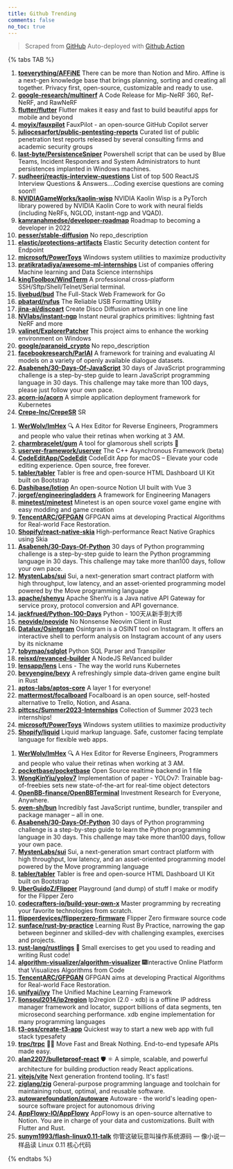 ```yaml
---
title: Github Trending
comments: false
no_toc: true
---
```


> Scraped from [GitHub](https://github.com/trending)
Auto-deployed with [Github Action](https://docs.github.com/en/actions)

{% tabs TAB %}
<!-- tab Daily -->
1. [**toeverything/AFFiNE**](https://github.com/toeverything/AFFiNE)
There can be more than Notion and Miro. Affine is a next-gen knowledge base that brings planning, sorting and creating all together. Privacy first, open-source, customizable and ready to use.
2. [**google-research/multinerf**](https://github.com/google-research/multinerf)
A Code Release for Mip-NeRF 360, Ref-NeRF, and RawNeRF
3. [**flutter/flutter**](https://github.com/flutter/flutter)
Flutter makes it easy and fast to build beautiful apps for mobile and beyond
4. [**moyix/fauxpilot**](https://github.com/moyix/fauxpilot)
FauxPilot - an open-source GitHub Copilot server
5. [**juliocesarfort/public-pentesting-reports**](https://github.com/juliocesarfort/public-pentesting-reports)
Curated list of public penetration test reports released by several consulting firms and academic security groups
6. [**last-byte/PersistenceSniper**](https://github.com/last-byte/PersistenceSniper)
Powershell script that can be used by Blue Teams, Incident Responders and System Administrators to hunt persistences implanted in Windows machines.
7. [**sudheerj/reactjs-interview-questions**](https://github.com/sudheerj/reactjs-interview-questions)
List of top 500 ReactJS Interview Questions & Answers....Coding exercise questions are coming soon!!
8. [**NVIDIAGameWorks/kaolin-wisp**](https://github.com/NVIDIAGameWorks/kaolin-wisp)
NVIDIA Kaolin Wisp is a PyTorch library powered by NVIDIA Kaolin Core to work with neural fields (including NeRFs, NGLOD, instant-ngp and VQAD).
9. [**kamranahmedse/developer-roadmap**](https://github.com/kamranahmedse/developer-roadmap)
Roadmap to becoming a developer in 2022
10. [**pesser/stable-diffusion**](https://github.com/pesser/stable-diffusion)
No repo_description
11. [**elastic/protections-artifacts**](https://github.com/elastic/protections-artifacts)
Elastic Security detection content for Endpoint
12. [**microsoft/PowerToys**](https://github.com/microsoft/PowerToys)
Windows system utilities to maximize productivity
13. [**pratikratadiya/awesome-ml-internships**](https://github.com/pratikratadiya/awesome-ml-internships)
List of companies offering Machine learning and Data Science internships
14. [**kingToolbox/WindTerm**](https://github.com/kingToolbox/WindTerm)
A professional cross-platform SSH/Sftp/Shell/Telnet/Serial terminal.
15. [**livebud/bud**](https://github.com/livebud/bud)
The Full-Stack Web Framework for Go
16. [**pbatard/rufus**](https://github.com/pbatard/rufus)
The Reliable USB Formatting Utility
17. [**jina-ai/discoart**](https://github.com/jina-ai/discoart)
Create Disco Diffusion artworks in one line
18. [**NVlabs/instant-ngp**](https://github.com/NVlabs/instant-ngp)
Instant neural graphics primitives: lightning fast NeRF and more
19. [**valinet/ExplorerPatcher**](https://github.com/valinet/ExplorerPatcher)
This project aims to enhance the working environment on Windows
20. [**google/paranoid_crypto**](https://github.com/google/paranoid_crypto)
No repo_description
21. [**facebookresearch/ParlAI**](https://github.com/facebookresearch/ParlAI)
A framework for training and evaluating AI models on a variety of openly available dialogue datasets.
22. [**Asabeneh/30-Days-Of-JavaScript**](https://github.com/Asabeneh/30-Days-Of-JavaScript)
30 days of JavaScript programming challenge is a step-by-step guide to learn JavaScript programming language in 30 days. This challenge may take more than 100 days, please just follow your own pace.
23. [**acorn-io/acorn**](https://github.com/acorn-io/acorn)
A simple application deployment framework for Kubernetes
24. [**Crepe-Inc/CrepeSR**](https://github.com/Crepe-Inc/CrepeSR)
SR
<!-- endtab -->
<!-- tab Weekly -->
1. [**WerWolv/ImHex**](https://github.com/WerWolv/ImHex)
🔍 A Hex Editor for Reverse Engineers, Programmers and people who value their retinas when working at 3 AM.
2. [**charmbracelet/gum**](https://github.com/charmbracelet/gum)
A tool for glamorous shell scripts 🎀
3. [**userver-framework/userver**](https://github.com/userver-framework/userver)
The C++ Asynchronous Framework (beta)
4. [**CodeEditApp/CodeEdit**](https://github.com/CodeEditApp/CodeEdit)
CodeEdit App for macOS – Elevate your code editing experience. Open source, free forever.
5. [**tabler/tabler**](https://github.com/tabler/tabler)
Tabler is free and open-source HTML Dashboard UI Kit built on Bootstrap
6. [**Dashibase/lotion**](https://github.com/Dashibase/lotion)
An open-source Notion UI built with Vue 3
7. [**jorgef/engineeringladders**](https://github.com/jorgef/engineeringladders)
A framework for Engineering Managers
8. [**minetest/minetest**](https://github.com/minetest/minetest)
Minetest is an open source voxel game engine with easy modding and game creation
9. [**TencentARC/GFPGAN**](https://github.com/TencentARC/GFPGAN)
GFPGAN aims at developing Practical Algorithms for Real-world Face Restoration.
10. [**Shopify/react-native-skia**](https://github.com/Shopify/react-native-skia)
High-performance React Native Graphics using Skia
11. [**Asabeneh/30-Days-Of-Python**](https://github.com/Asabeneh/30-Days-Of-Python)
30 days of Python programming challenge is a step-by-step guide to learn the Python programming language in 30 days. This challenge may take more than100 days, follow your own pace.
12. [**MystenLabs/sui**](https://github.com/MystenLabs/sui)
Sui, a next-generation smart contract platform with high throughput, low latency, and an asset-oriented programming model powered by the Move programming language
13. [**apache/shenyu**](https://github.com/apache/shenyu)
Apache ShenYu is a Java native API Gateway for service proxy, protocol conversion and API governance.
14. [**jackfrued/Python-100-Days**](https://github.com/jackfrued/Python-100-Days)
Python - 100天从新手到大师
15. [**neovide/neovide**](https://github.com/neovide/neovide)
No Nonsense Neovim Client in Rust
16. [**Datalux/Osintgram**](https://github.com/Datalux/Osintgram)
Osintgram is a OSINT tool on Instagram. It offers an interactive shell to perform analysis on Instagram account of any users by its nickname
17. [**tobymao/sqlglot**](https://github.com/tobymao/sqlglot)
Python SQL Parser and Transpiler
18. [**reisxd/revanced-builder**](https://github.com/reisxd/revanced-builder)
A NodeJS ReVanced builder
19. [**lensapp/lens**](https://github.com/lensapp/lens)
Lens - The way the world runs Kubernetes
20. [**bevyengine/bevy**](https://github.com/bevyengine/bevy)
A refreshingly simple data-driven game engine built in Rust
21. [**aptos-labs/aptos-core**](https://github.com/aptos-labs/aptos-core)
A layer 1 for everyone!
22. [**mattermost/focalboard**](https://github.com/mattermost/focalboard)
Focalboard is an open source, self-hosted alternative to Trello, Notion, and Asana.
23. [**pittcsc/Summer2023-Internships**](https://github.com/pittcsc/Summer2023-Internships)
Collection of Summer 2023 tech internships!
24. [**microsoft/PowerToys**](https://github.com/microsoft/PowerToys)
Windows system utilities to maximize productivity
25. [**Shopify/liquid**](https://github.com/Shopify/liquid)
Liquid markup language. Safe, customer facing template language for flexible web apps.
<!-- endtab -->
<!-- tab Monthly -->
1. [**WerWolv/ImHex**](https://github.com/WerWolv/ImHex)
🔍 A Hex Editor for Reverse Engineers, Programmers and people who value their retinas when working at 3 AM.
2. [**pocketbase/pocketbase**](https://github.com/pocketbase/pocketbase)
Open Source realtime backend in 1 file
3. [**WongKinYiu/yolov7**](https://github.com/WongKinYiu/yolov7)
Implementation of paper - YOLOv7: Trainable bag-of-freebies sets new state-of-the-art for real-time object detectors
4. [**OpenBB-finance/OpenBBTerminal**](https://github.com/OpenBB-finance/OpenBBTerminal)
Investment Research for Everyone, Anywhere.
5. [**oven-sh/bun**](https://github.com/oven-sh/bun)
Incredibly fast JavaScript runtime, bundler, transpiler and package manager – all in one.
6. [**Asabeneh/30-Days-Of-Python**](https://github.com/Asabeneh/30-Days-Of-Python)
30 days of Python programming challenge is a step-by-step guide to learn the Python programming language in 30 days. This challenge may take more than100 days, follow your own pace.
7. [**MystenLabs/sui**](https://github.com/MystenLabs/sui)
Sui, a next-generation smart contract platform with high throughput, low latency, and an asset-oriented programming model powered by the Move programming language
8. [**tabler/tabler**](https://github.com/tabler/tabler)
Tabler is free and open-source HTML Dashboard UI Kit built on Bootstrap
9. [**UberGuidoZ/Flipper**](https://github.com/UberGuidoZ/Flipper)
Playground (and dump) of stuff I make or modify for the Flipper Zero
10. [**codecrafters-io/build-your-own-x**](https://github.com/codecrafters-io/build-your-own-x)
Master programming by recreating your favorite technologies from scratch.
11. [**flipperdevices/flipperzero-firmware**](https://github.com/flipperdevices/flipperzero-firmware)
Flipper Zero firmware source code
12. [**sunface/rust-by-practice**](https://github.com/sunface/rust-by-practice)
Learning Rust By Practice, narrowing the gap between beginner and skilled-dev with challenging examples, exercises and projects.
13. [**rust-lang/rustlings**](https://github.com/rust-lang/rustlings)
🦀 Small exercises to get you used to reading and writing Rust code!
14. [**algorithm-visualizer/algorithm-visualizer**](https://github.com/algorithm-visualizer/algorithm-visualizer)
🎆Interactive Online Platform that Visualizes Algorithms from Code
15. [**TencentARC/GFPGAN**](https://github.com/TencentARC/GFPGAN)
GFPGAN aims at developing Practical Algorithms for Real-world Face Restoration.
16. [**unifyai/ivy**](https://github.com/unifyai/ivy)
The Unified Machine Learning Framework
17. [**lionsoul2014/ip2region**](https://github.com/lionsoul2014/ip2region)
Ip2region (2.0 - xdb) is a offline IP address manager framework and locator, support billions of data segments, ten microsecond searching performance. xdb engine implementation for many programming languages
18. [**t3-oss/create-t3-app**](https://github.com/t3-oss/create-t3-app)
Quickest way to start a new web app with full stack typesafety
19. [**trpc/trpc**](https://github.com/trpc/trpc)
🧙‍♀️ Move Fast and Break Nothing. End-to-end typesafe APIs made easy.
20. [**alan2207/bulletproof-react**](https://github.com/alan2207/bulletproof-react)
🛡️ ⚛️ A simple, scalable, and powerful architecture for building production ready React applications.
21. [**vitejs/vite**](https://github.com/vitejs/vite)
Next generation frontend tooling. It's fast!
22. [**ziglang/zig**](https://github.com/ziglang/zig)
General-purpose programming language and toolchain for maintaining robust, optimal, and reusable software.
23. [**autowarefoundation/autoware**](https://github.com/autowarefoundation/autoware)
Autoware - the world's leading open-source software project for autonomous driving
24. [**AppFlowy-IO/AppFlowy**](https://github.com/AppFlowy-IO/AppFlowy)
AppFlowy is an open-source alternative to Notion. You are in charge of your data and customizations. Built with Flutter and Rust.
25. [**sunym1993/flash-linux0.11-talk**](https://github.com/sunym1993/flash-linux0.11-talk)
你管这破玩意叫操作系统源码 — 像小说一样品读 Linux 0.11 核心代码
<!-- endtab -->
{% endtabs %}
